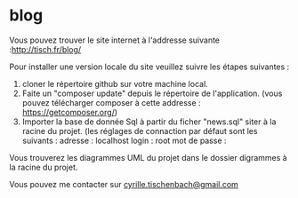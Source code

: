 # blog

Vous pouvez trouver le site internet à l'addresse suivante :http://tisch.fr/blog/

Pour installer une version locale du site veuillez suivre les étapes suivantes :

1) cloner le répertoire github sur votre machine local.
2) Faite un "composer update" depuis le répertoire de l'application. (vous pouvez télécharger composer à cette addresse : https://getcomposer.org/)
3) Importer la base de donnée Sql à partir du ficher "news.sql" siter à la racine du projet. (les réglages de connaction par défaut sont les suivants :
  adresse : localhost
  login : root 
  mot de passe :


Vous trouverez les diagrammes UML du projet dans le dossier digrammes à la racine du projet.

Vous pouvez me contacter sur cyrille.tischenbach@gmail.com

